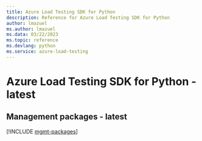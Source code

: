 ```yaml
---
title: Azure Load Testing SDK for Python
description: Reference for Azure Load Testing SDK for Python
author: lmazuel
ms.author: lmazuel
ms.data: 03/22/2023
ms.topic: reference
ms.devlang: python
ms.service: azure-load-testing
---
```

# Azure Load Testing SDK for Python - latest

## Management packages - latest
[!INCLUDE [mgmt-packages](load-testing-mgmt-index.md)]